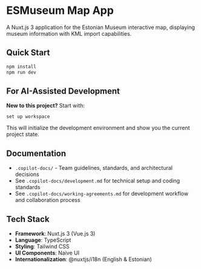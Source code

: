 # ESMuseum Map App

A Nuxt.js 3 application for the Estonian Museum interactive map, displaying museum information with KML import capabilities.

## Quick Start

```bash
npm install
npm run dev
```

## For AI-Assisted Development

**New to this project?** Start with:

```text
set up workspace
```

This will initialize the development environment and show you the current project state.

## Documentation

- `.copilot-docs/` - Team guidelines, standards, and architectural decisions
- See `.copilot-docs/development.md` for technical setup and coding standards
- See `.copilot-docs/working-agreements.md` for development workflow and collaboration process

## Tech Stack

- **Framework**: Nuxt.js 3 (Vue.js 3)
- **Language**: TypeScript
- **Styling**: Tailwind CSS
- **UI Components**: Naive UI
- **Internationalization**: @nuxtjs/i18n (English & Estonian)
